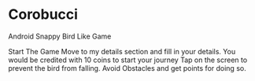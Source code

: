 # Corobucci
Android Snappy Bird Like Game

Start The Game
Move to my details section and fill in your details.
You would be credited with 10 coins to start your journey
Tap on the screen to prevent the bird from falling.
Avoid Obstacles and get points for doing so.

